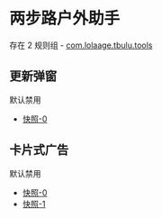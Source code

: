 # 两步路户外助手

存在 2 规则组 - [com.lolaage.tbulu.tools](/src/apps/com.lolaage.tbulu.tools.ts)

## 更新弹窗

默认禁用

- [快照-0](https://i.gkd.li/import/12882550)

## 卡片式广告

默认禁用

- [快照-0](https://i.gkd.li/import/13627861)
- [快照-1](https://i.gkd.li/import/13650732)
